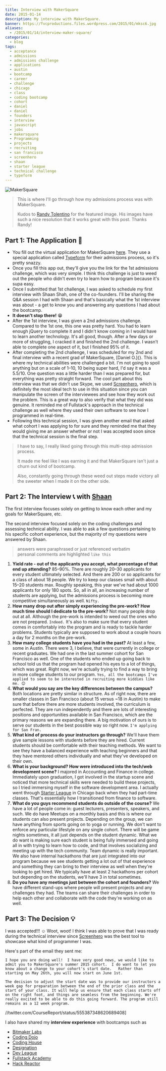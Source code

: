 ```yaml
---
title: Interview with MakerSquare
date: 2015-01-14
description: My interview with MakerSquare.
banner: https://fvcproductions.files.wordpress.com/2015/01/mksc6.jpg
aliases:
  - /2015/01/14/interview-maker-square/
categories:
  - blog
tags:
  - acceptance
  - admissions
  - admissions challenge
  - applications
  - austin
  - bootcamp
  - career
  - challenge
  - chicago
  - class
  - coding bootcamp
  - cohort
  - daniel
  - daniel
  - founders
  - interview
  - javascript
  - jobs
  - makersquare
  - Programming
  - projects
  - recruiting
  - san francisco
  - screenhero
  - shaan
  - starter league
  - technical challenge
  - typeform
---
```


![MakerSquare](https://m1.behance.net/rendition/modules/124031971/disp/fa0c76d4bd39b9bc82c8cf32b90cd846.png)

> This is where I'll go through how my admissions process was with MakerSquare.
>
> Kudos to [Randy Tolentino](https://rantolentino.wordpress.com/2014/07/14/many-thanks-to-makersquare/ 'Randy Tolentino') for the featured image. His images have such a nice resolution that it works great with this post. Thanks Randy!

## Part 1: The Application 📝

- You fill out the virtual application for MakerSquare [here](https://makersquare.typeform.com/to/MO9OFv 'App MakerSquare'). They use a special application called [Typeform](https://www.typeform.com/ 'Typeform') for their admissions process, so it's pretty snazzy.
- Once you fill this app out, they'll give you the link for the 1st admissions challenge, which was very simple. I think this challenge is just to weed out the people who didn't even try to learn how to program because it's supa easy.
- Once I submitted that 1st challenge, I was asked to schedule my first interview with Shaan Shah, one of the co-founders. I'll be sharing the Q&A session I had with Shaan and that's basically what the 1st interview was about - a get to know you and answering any questions I had about the bootcamp.
- **It doesn't stop there!** 😁
- After the 1st interview, I was given a 2nd admissions challenge. Compared to the 1st one, this one was pretty hard. You had to learn enough jQuery to complete it and I didn't know coming in I would have to learn another technology. It's all good, though. After a few days or more of struggling, I cracked it and finished the 2nd challenge. I wasn't able to complete one aspect of it, but I finished 95% of it.
- After completing the 2nd challenge, I was scheduled for my 2nd and final interview with a recent grad of MakerSquare, [Daniel O.]{}. This is where my technical abilities were challenged a bit. I'm not going to spoil anything but on a scale of 1–10, 10 being super hard, I'd say it was a 5.5/10. One question was a little harder than I was prepared for, but everything was pretty straight forward. The cool part about this interview was that we didn't use Skype, we used [Screenhero](https://screenhero.com/ 'Screenhero'), which is definitely the most ideal tech to use in this situation since you can manipulate the screen of the interviewees and see how they work out the problem. This is a great way to also verify that what they did was genuine. It reminded me of Fullstack's approach in the technical challenge as well where they used their own software to see how I programmed in real-time.
- Following this technical session, I was given another email that asked what cohort I was applying to for sure and they reminded me that they would giving me an answer whether or not I was accepted soon since that the technical session is the final step.

> I have to say, I really liked going through this multi-step admission process.
>
> It made me feel like I was earning it and that MakerSquare isn't just a churn out kind of bootcamp.
>
> Also, constantly going through these weed out steps made victory all the sweeter when I made it on the other side.

## Part 2: The Interview 📞 with [Shaan](https://www.linkedin.com/in/shaanshah 'Shaan Shah')

The first interview focuses solely on getting to know each other and my goals for MakerSquare, etc.

The second interview focused solely on the coding challenges and assessing technical ability. I was able to ask a few questions pertaining to his specific cohort experience, but the majority of my questions were answered by Shaan.

> answers were paraphrased or just referenced verbatim\
> personal comments are highlighted `like this`

1.  **Yield rate - out of the applicants you accept, what percentage of that end up attending?** 85–90%. There are roughly 20–30 applicants for every student ultimately selected. And there are 200 or so applicants for a class of about 18 people. We try to keep our classes small with about 15–20 students max. Roughly speaking, this year we've had about 1000 applicants for only 180 spots. So, all in all, an increasing number of students are applying, but the admissions process is becoming more competitive simultaneously as well. `Nifty.`
2.  **How many drop out after simply experiencing the pre-work? How much time should I dedicate to the pre-work?** Not many people drop out at all. Although the pre-work is intended to weed out the ones who are not prepared. `Indeed.` It's also to make sure that every student comes in comfortably into the program and is ready to tackle harder problems. Students typically are supposed to work about a couple hours a day for 2 months on the pre-work.
3.  **How many college students have you had in the past?** At least a few, some in Austin. There were 3, I believe, that were currently in college or recent graduates. We had one in the last summer cohort for San Francisco as well. One of the students who ended up going back to school told us that the program had opened his eyes to a lot of things, which was great. Right now, we're actually trying to find a way to bring in more college students to our program. `Yes, all the bootcamps I've applied to seem to be interested in recruiting more kiddies like me. 😊`
4.  **What would you say are the key differences between the campus?** Both locations are pretty similar in structure. As of right now, there are smaller classes in San Francisco (about 15 versus \~18 in Austin) to make sure that before there are more students involved, the curriculum is perfected. They are run independently and there are lots of interesting positions and opportunities available in San Francisco, which are the primary reasons we are expanding there. A big motivation of ours is to serve our students in the best possible way so right now. `I'm applying for San Fran.`
5.  **What kind of process do your instructors go through?** We'll have them give sample lessons with students before they are hired. Current students should be comfortable with their teaching methods. We want to see they have a balanced experience with teaching beginners and that they have mentored others individually and what they've developed on their own.
6.  **What is your background? How were introduced into the tech/web development scene?** I majored in Accounting and Finance in college. Immediately upon graduation, I got involved in the startup scene and noticed that more technical skills were needed to build these projects, so I tried immersing myself in the software development area. I actually went through [Starter League](https://www.starterleague.com 'Starter League') in Chicago back when they had part-time classes. That's essentially how I transitioned from finance to software.
7.  **What do you guys recommend students do outside of the course?** We have a lot of people come in: guest lecturers, presenters, speakers, and such. We do have Meetups on a monthly basis and this is where our students can also present projects. Depending on the group, we can have anything from sports going on to yoga or running. We don't want to enforce any particular lifestyle on any single cohort. There will be game nights sometimes, it all just depends on the student dynamic. What we do want is making sure each student is being fully immersed and going all in with trying to learn how to code, and that involves socializing and meeting up with the tech community. Team dynamic is really important. We also have internal hackathons that are just integrated into our program because we see students getting a lot out of that experience and something they can bring to their interview as well when they're looking to get hired. We typically have at least 2 hackathons per cohort but depending on the students, we'll have 3 in total sometimes.
8.  **Do you have any meetings just between the cohort and founders?** We have different stand-ups where people will present projects and any challenges they had. The teams can share their challenges in order to help each other and collaborate with the code they're working on as well.

## Part 3: The Decision 💡

I was accepted!!! ☺️ Woot, woot! I think I was able to prove that I was ready during the technical interview since [Screenhero](https://screenhero.com/ 'Screenhero') was the best tool to showcase what kind of programmer I was.

Here's part of the email they sent me:

    I hope you are doing well!  I have very good news, we would like to admit you to MakerSquare's summer 2015 cohort.  I do want to let you know about a change to your cohort's start date.   Rather than starting on May 26th, you will now start on June 1st.

    The decision to adjust the start date was to provide our instructors a week gap for preparation between the end of the prior class and the start of your class. It will help us ensure that each class starts off on the right foot, and things are seamless from the beginning. We're really excited to be able to do this going forward. The program still remains as a 12 week program.

//twitter.com/CourseReport/status/555387348620689408\]

I also have shared my **interview experience** with bootcamps such as

- [Bitmaker Labs](/blog/2014/03/12/interview-bitmaker-labs/)
- [Coding Dojo](/blog/2015/01/06/interview-coding-dojo/)
- [Coding House](https://fvcproductions.com/blog/2015/01/06/coding-house-interview/ 'Interview with Coding House 🏠')
- [Designation](https://fvcproductions.com/blog/2015/01/06/interview-with-designation/ 'Interview with Designation 🎨')
- [Dev League](https://fvcproductions.com/blog/2015/01/06/experience-with-devleague/ 'My Experience With DevLeague 💻')
- [Fullstack Academy](https://fvcproductions.com/blog/2014/12/28/my-experience-with-fullstack-academy-of-code/ 'My Experience with Fullstack Academy of Code 💻')
- [Hack Reactor](https://fvcproductions.com/blog/2015/01/05/questioning-hack-reactor/ 'Questioning Hack Reactor 🔑')
